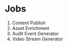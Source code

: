 # Jobs

1. Content Publish&#x20;
2. Asset Enrichment
3. Audit Event Generator
4. Video Stream Generator

